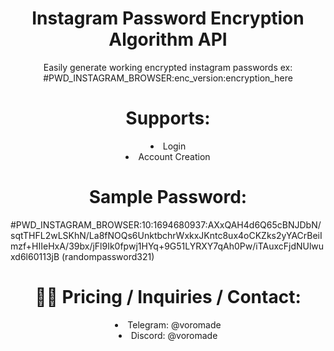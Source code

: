 <h1 align="center">Instagram Password Encryption Algorithm API</h1>

<p align="center">
  Easily generate working encrypted instagram passwords ex: #PWD_INSTAGRAM_BROWSER:enc_version:encryption_here
</p>


<div align="center">
  <h1>Supports:</h1>
  <li>Login</li>
  <li>Account Creation</li>
</div>

<div>
  <h1 align="center">Sample Password:</h1>
<p>#PWD_INSTAGRAM_BROWSER:10:1694680937:AXxQAH4d6Q65cBNJDbN/sqtTHFL2wLSKhN/La8fNOQs6UnktbchrWxkxJKntc8ux4oCKZks2yYACrBeiImzf+HIIeHxA/39bx/jFl9Ik0fpwj1HYq+9G51LYRXY7qAh0Pw/iTAuxcFjdNUlwuxd6l60113jB (randompassword321)</p>
</div>

<div align="center">
  <h1>👨‍💻 Pricing / Inquiries / Contact:</h1>
  <li>Telegram: @voromade</li>
  <li>Discord: @voromade</li>
</div>
